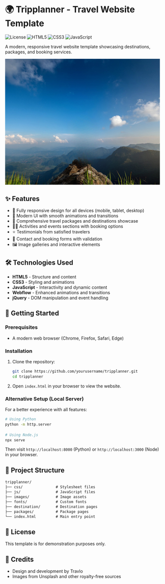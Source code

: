# 🌍 Tripplanner - Travel Website Template

![License](https://img.shields.io/badge/license-Demo_Only-blue)
![HTML5](https://img.shields.io/badge/HTML5-E34F26?style=flat&logo=html5&logoColor=white)
![CSS3](https://img.shields.io/badge/CSS3-1572B6?style=flat&logo=css3&logoColor=white)
![JavaScript](https://img.shields.io/badge/JavaScript-F7DF1E?style=flat&logo=javascript&logoColor=black)

A modern, responsive travel website template showcasing destinations, packages, and booking services.

![Website Preview](images/677e1087688dfc4a87ee184f_Home%20Hero%20Banner%20V2.jpg)

## ✨ Features

- 📱 Fully responsive design for all devices (mobile, tablet, desktop)
- 🎨 Modern UI with smooth animations and transitions
- 🧳 Comprehensive travel packages and destinations showcase
- 🏄‍♂️ Activities and events sections with booking options
- ⭐ Testimonials from satisfied travelers
- 📝 Contact and booking forms with validation
- 🖼️ Image galleries and interactive elements

## 🛠️ Technologies Used

- **HTML5** - Structure and content
- **CSS3** - Styling and animations
- **JavaScript** - Interactivity and dynamic content
- **Webflow** - Enhanced animations and transitions
- **jQuery** - DOM manipulation and event handling

## 🚀 Getting Started

### Prerequisites

- A modern web browser (Chrome, Firefox, Safari, Edge)

### Installation

1. Clone the repository:
   ```bash
   git clone https://github.com/yourusername/tripplanner.git
   cd tripplanner
   ```

2. Open `index.html` in your browser to view the website.

### Alternative Setup (Local Server)

For a better experience with all features:

```bash
# Using Python
python -m http.server

# Using Node.js
npx serve
```

Then visit `http://localhost:8000` (Python) or `http://localhost:3000` (Node) in your browser.

## 📂 Project Structure

```
tripplanner/
├── css/               # Stylesheet files
├── js/                # JavaScript files
├── images/            # Image assets
├── fonts/             # Custom fonts
├── destination/       # Destination pages
├── packages/          # Package pages
└── index.html         # Main entry point
```

## 📄 License

This template is for demonstration purposes only.

## 👏 Credits

- Design and development by Travlo
- Images from Unsplash and other royalty-free sources 